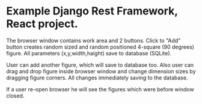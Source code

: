# Example Django Rest Framework, React project.

The browser window contains work area and 2 buttons. Click to "Add" button creates random sized and random positioned 4-square (90 degrees) figure. All parameters (x,y,width,haight) save to database (SQLite). 

User can add another figure, which will save to database too. Also user can drag and drop figure inside browser window and change dimension sizes by dragging figure corners. All changes immediately saving to the database.

If a user re-open browser he will see the figures which were before window closed.

